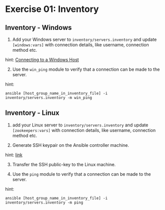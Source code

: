 # Exercise 01: Inventory

## Inventory - Windows

1) Add your Windows server to `inventory/servers.inventory` and update `[windows:vars]` with connection details, like username, connection method etc.

hint: [Connecting to a Windows Host](https://www.ansible.com/blog/connecting-to-a-windows-host)

2) Use the `win_ping` module to verify that a connection can be made to the server.

hint:

```shell
ansible [host_group_name_in_inventory_file] -i inventory/servers.inventory -m win_ping
```

## Inventory - Linux

1) add your Linux server to `inventory/servers.inventory` and update `[zookeepers:vars]` with connection details, like username, connection method etc.

2) Generate SSH keypair on the Ansible controller machine.

hint: [link](https://www.ssh.com/ssh/copy-id)

3) Transfer the SSH public-key to the Linux machine.

4) Use the `ping` module to verify that a connection can be made to the server.

hint:

```shell
ansible [host_group_name_in_inventory_file] -i inventory/servers.inventory -m ping
```